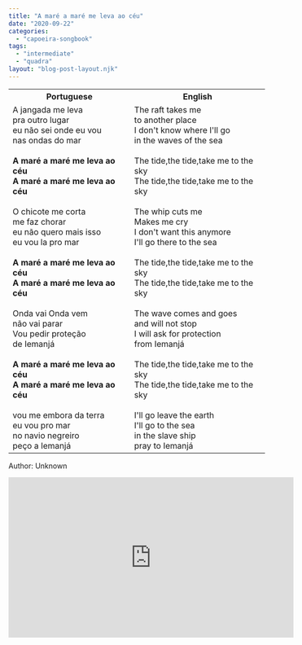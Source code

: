 ```yaml
---
title: "A maré a maré me leva ao céu"
date: "2020-09-22"
categories: 
  - "capoeira-songbook"
tags: 
  - "intermediate"
  - "quadra"
layout: "blog-post-layout.njk"
---
```


<table class="capoeira-table">
    <tr class="header-row">
        <th>Portuguese</th>
        <th>English</th>
    </tr>
    <tr>
        <td>A jangada me leva<br>
pra outro lugar<br>
eu não sei onde eu vou<br>
nas ondas do mar<br>
<br>
<strong>A maré a maré me leva ao céu<br>
A maré a maré me leva ao céu</strong><br>
<br>
O chicote me corta<br>
me faz chorar<br>
eu não quero mais isso<br>
eu vou la pro mar<br>
<br>
<strong>A maré a maré me leva ao céu<br>
A maré a maré me leva ao céu</strong><br>
<br>
Onda vai Onda vem<br>
não vai parar<br>
Vou pedir proteção<br>
de Iemanjá<br>
<br>
<strong>A maré a maré me leva ao céu<br>
A maré a maré me leva ao céu</strong><br>
<br>
vou me embora da terra<br>
eu vou pro mar<br>
no navio negreiro<br>
peço a Iemanjá</td>
        <td>The raft takes me<br>
to another place<br>
I don't know where I'll go<br>
in the waves of the sea<br>
<br>
The tide,the tide,take me to the sky<br>
The tide,the tide,take me to the sky<br>
<br>
The whip cuts me<br>
Makes me cry<br>
I don't want this anymore<br>
I'll go there to the sea<br>
<br>
The tide,the tide,take me to the sky<br>
The tide,the tide,take me to the sky<br>
<br>
The wave comes and goes<br>
and will not stop<br>
I will ask for protection<br>
from Iemanjá<br>
<br>
The tide,the tide,take me to the sky<br>
The tide,the tide,take me to the sky<br>
<br>
I'll go leave the earth<br>
I'll go to the sea<br>
in the slave ship<br>
pray to Iemanjá</td>
    </tr>
</table>

<figcaption>

Author: Unknown

</figcaption>

<iframe width="560" height="315" src="https://www.youtube.com/embed/HiXdksPvzI8" title="YouTube video player" frameborder="0" allow="accelerometer; autoplay; clipboard-write; encrypted-media; gyroscope; picture-in-picture" allowfullscreen></iframe>